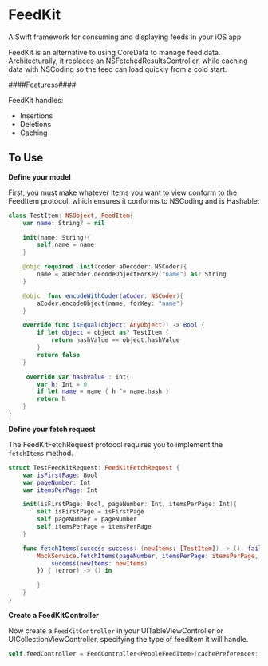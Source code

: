 # FeedKit
A Swift framework for consuming and displaying feeds in your iOS app

FeedKit is an alternative to using CoreData to manage feed data. Architecturally, it replaces an NSFetchedResultsController, while caching data with NSCoding so the feed can load quickly from a cold start.

####Featuress####

FeedKit handles:

* Insertions
* Deletions
* Caching

## To Use

**Define your model**

First, you must make whatever items you want to view conform to the FeedItem protocol, which ensures it conforms to NSCoding and is Hashable:

```swift
class TestItem: NSObject, FeedItem{
    var name: String? = nil

    init(name: String){
        self.name = name
    }

    @objc required  init(coder aDecoder: NSCoder){
        name = aDecoder.decodeObjectForKey("name") as? String
    }

    @objc  func encodeWithCoder(aCoder: NSCoder){
        aCoder.encodeObject(name, forKey: "name")
    }

    override func isEqual(object: AnyObject?) -> Bool {
        if let object = object as? TestItem {
            return hashValue == object.hashValue
        }
        return false
    }

     override var hashValue : Int{
        var h: Int = 0
        if let name = name { h ^= name.hash }
        return h
    }
}
```

**Define your fetch request**

The FeedKitFetchRequest protocol requires you to implement the `fetchItems` method.

```swift
struct TestFeedKitRequest: FeedKitFetchRequest {
    var isFirstPage: Bool
    var pageNumber: Int
    var itemsPerPage: Int

    init(isFirstPage: Bool, pageNumber: Int, itemsPerPage: Int){
        self.isFirstPage = isFirstPage
        self.pageNumber = pageNumber
        self.itemsPerPage = itemsPerPage
    }

    func fetchItems(success success: (newItems: [TestItem]) -> (), failure: (NSError) -> ()) {
        MockService.fetchItems(pageNumber, itemsPerPage: itemsPerPage, parameters: nil, success: { (newItems) -> () in
            success(newItems: newItems)
        }) { (error) -> () in

        }
    }
}
```

**Create a FeedKitController**

Now create a `FeedKitController` in your UITableViewController or UICollectionViewController, specifying the type of feedItem it will handle.

```swift
self.feedController = FeedController<PeopleFeedItem>(cachePreferences: ExampleCachePreferences.CacheOn, section: 0)
```
